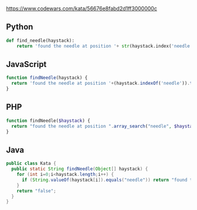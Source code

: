 https://www.codewars.com/kata/56676e8fabd2d1ff3000000c

## Python
```python
def find_needle(haystack):
    return 'found the needle at position '+ str(haystack.index('needle'))
```

## JavaScript
```js
function findNeedle(haystack) {
  return 'found the needle at position '+(haystack.indexOf('needle')).toString()
}
```

## PHP
```php
function findNeedle($haystack) {
  return "found the needle at position ".array_search("needle", $haystack);
}
```

## Java
```java
public class Kata {
  public static String findNeedle(Object[] haystack) {
    for (int i=0;i<haystack.length;i++) {
      if (String.valueOf(haystack[i]).equals("needle")) return "found the needle at position "+String.valueOf(i);
    }
    return "false";
  }
}
```